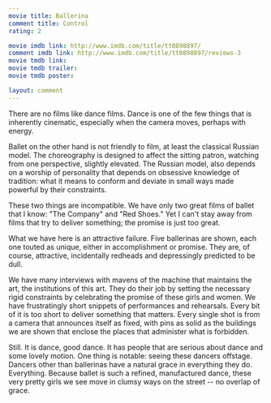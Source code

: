 ```yaml
---
movie title: Ballerina
comment title: Control
rating: 2

movie imdb link: http://www.imdb.com/title/tt0898897/
comment imdb link: http://www.imdb.com/title/tt0898897/reviews-3
movie tmdb link: 
movie tmdb trailer: 
movie tmdb poster: 

layout: comment
---
```


There are no films like dance films. Dance is one of the few things that is inherently cinematic, especially when the camera moves, perhaps with energy.

Ballet on the other hand is not friendly to film, at least the classical Russian model. The choreography is designed to affect the sitting patron, watching from one perspective, slightly elevated. The Russian model, also depends on a worship of personality that depends on obsessive knowledge of tradition: what it means to conform and deviate in small ways made powerful by their constraints. 

These two things are incompatible. We have only two great films of ballet that I know: "The Company" and "Red Shoes." Yet I can't stay away from films that try to deliver something; the promise is just too great. 

What we have here is an attractive failure. Five ballerinas are shown, each one touted as unique, either in accomplishment or promise. They are, of course, attractive, incidentally redheads and depressingly predicted to be dull.

We have many interviews with mavens of the machine that maintains the art, the institutions of this art. They do their job by setting the necessary rigid constraints by celebrating the promise of these girls and women. We have frustratingly short snippets of performances and rehearsals. Every bit of it is too short to deliver something that matters. Every single shot is from a camera that announces itself as fixed, with pins as solid as the buildings we are shown that enclose the places that administer what is forbidden.

Still. It is dance, good dance. It has people that are serious about dance and some lovely motion. One thing is notable: seeing these dancers offstage. Dancers other than ballerinas have a natural grace in everything they do. Everything. Because ballet is such a refined, manufactured dance, these very pretty girls we see move in clumsy ways on the street -- no overlap of grace.